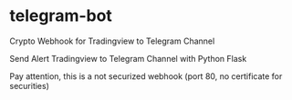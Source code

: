# telegram-bot
Crypto Webhook for Tradingview to Telegram Channel

Send Alert Tradingview to Telegram Channel with Python Flask

Pay attention, this is a not securized webhook (port 80, no certificate for securities)
